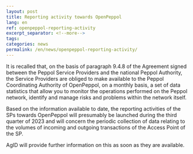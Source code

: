```yaml
---
layout: post
title: Reporting activity towards OpenPeppol
lang: en
ref: openpeppol-reporting-activity
excerpt_separator: <!--more-->
tags:
categories: news
permalink: /en/news/openpeppol-reporting-activity/
---
```

It is recalled that, on the basis of paragraph 9.4.8 of the Agreement signed between the Peppol Service Providers and the national Peppol Authority, the Service Providers are obliged to make available to the Peppol Coordinating Authority of OpenPeppol, on a monthly basis, a set of data statistics that allow you to monitor the operations performed on the Peppol network, identify and manage risks and problems within the network itself.

Based on the information available to date, the reporting activities of the SPs towards OpenPeppol will presumably be launched during the third quarter of 2023 and will concern the periodic collection of data relating to the volumes of incoming and outgoing transactions of the Access Point of the SP.

AgID will provide further information on this as soon as they are available.
